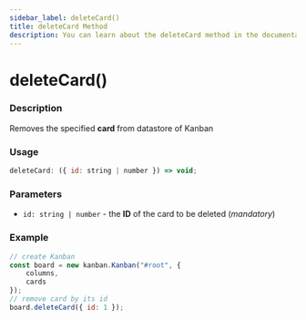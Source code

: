 ```yaml
---
sidebar_label: deleteCard()
title: deleteCard Method
description: You can learn about the deleteCard method in the documentation of the DHTMLX JavaScript Kanban library. Browse developer guides and API reference, try out code examples and live demos, and download a free 30-day evaluation version of DHTMLX Kanban.
---
```


# deleteCard()

### Description

Removes the specified **card** from datastore of Kanban

### Usage

~~~jsx {}
deleteCard: ({ id: string | number }) => void;
~~~

### Parameters

- `id: string | number` - the **ID** of the card to be deleted (*mandatory*)

### Example

~~~jsx {7}
// create Kanban
const board = new kanban.Kanban("#root", {
	columns,
	cards
});
// remove card by its id
board.deleteCard({ id: 1 });
~~~
